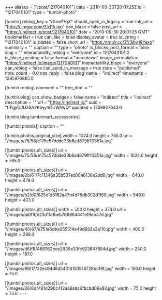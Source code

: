 +++
aliases = ["/post/1217040101"]
date = 2010-09-30T20:01:25Z
id = "1217040101"
type = "tumblr-photo"

[tumblr]
reblog_key = "rXnxP7qX"
should_open_in_legacy = true
link_url = "http://i.imgur.com/3lxPA.jpg"
can_blaze = false
post_url = "https://indirect.io/post/1217040101"
date = "2010-09-30 20:01:25 GMT"
bookmarklet = true
can_like = false
display_avatar = true
id_string = "1217040101"
is_blazed = false
short_url = "https://tmblr.co/ZY3jby18Yexb"
summary = ""
caption = ""
type = "photo"
is_blocks_post_format = false
slug = ""
interactability_reblog = "everyone"
id = 1217040101.0
is_blaze_pending = false
format = "markdown"
image_permalink = "https://indirect.io/image/1217040101"
interactability_blaze = "everyone"
can_reblog = false
can_send_in_message = true
state = "published"
note_count = 0.0
can_reply = false
blog_name = "indirect"
timestamp = 1285876885.0

[tumblr.reblog]
comment = ""
tree_html = ""

[tumblr.blog]
can_show_badges = false
name = "indirect"
title = "indirect"
description = ""
url = "https://indirect.io/"
uuid = "t:PgyUJU3SA2Klwyt81UWAwQ"
updated = 1739927643.0

[tumblr.blog.tumblrmart_accessories]

[[tumblr.photos]]
caption = ""

[tumblr.photos.original_size]
width = 1024.0
height = 765.0
url = "/images/75/58/e175c57ddde33b6ad879ff10351a.jpg"

[[tumblr.photos.alt_sizes]]
url = "/images/75/58/e175c57ddde33b6ad879ff10351a.jpg"
width = 1024.0
height = 765.0

[[tumblr.photos.alt_sizes]]
url = "/images/0b/61/7c11346a35b537ec86a6136e2dd0.jpg"
width = 640.0
height = 478.0

[[tumblr.photos.alt_sizes]]
url = "/images/b2/d0/625e1d8162a47b4d76db302d1f69.jpg"
width = 540.0
height = 403.0

[[tumblr.photos.alt_sizes]]
width = 500.0
height = 374.0
url = "/images/ad/f8/e23d1fa1beb788864441ef9eb47d.jpg"

[[tumblr.photos.alt_sizes]]
url = "/images/46/87/e751e6dba055514a49d982a3a110.jpg"
width = 400.0
height = 299.0

[[tumblr.photos.alt_sizes]]
url = "/images/d6/f8/466762bee2839e33fc923647584d.jpg"
width = 250.0
height = 187.0

[[tumblr.photos.alt_sizes]]
url = "/images/89/17/32ec94d84540fd150514728bcf9f.jpg"
width = 100.0
height = 75.0

[[tumblr.photos.alt_sizes]]
url = "/images/26/8d/491d290c412aa9aba6fbcbd06e93.jpg"
width = 75.0
height = 75.0
+++

